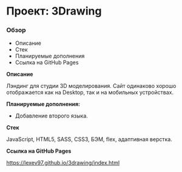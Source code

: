 # Проект: 3Drawing

### Обзор
* Описание
* Стек
* Планируемые дополнения
* Ссылка на GitHub Pages

**Описание**

Лэндинг для студии 3D моделирования. 
Сайт одинаково хорошо отображается как на Desktop, так и на мобильных устройствах.

**Планируемые дополнения:**
- Добавление второго языка.

**Стек**

JavaScript, HTML5, SASS, CSS3, БЭМ, flex, адаптивная верстка.

**Ссылка на GitHub Pages**

https://lexev97.github.io/3drawing/index.html

